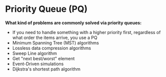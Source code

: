 
# Priority Queue (PQ)

**What kind of problems are commonly solved via priority queues:**

- If you need to handle something with a higher priority first, regardless of what order the items arrive, you use a PQ
- Minimum Spanning Tree (MST) algorithms
- Lossless data compression algorithms
- Sweep Line algorithm
- Get "next best/worst" element
- Event-Driven simulations
- Dijkstra's shortest path algorithm

